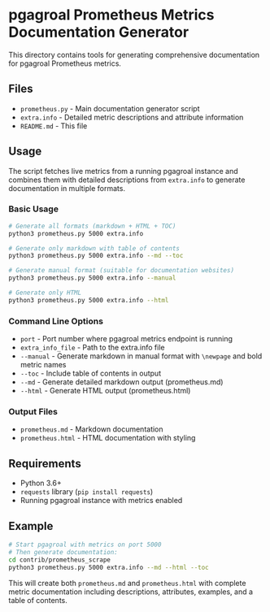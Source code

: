 # pgagroal Prometheus Metrics Documentation Generator

This directory contains tools for generating comprehensive documentation for pgagroal Prometheus metrics.

## Files

- `prometheus.py` - Main documentation generator script
- `extra.info` - Detailed metric descriptions and attribute information
- `README.md` - This file

## Usage

The script fetches live metrics from a running pgagroal instance and combines them with detailed descriptions from `extra.info` to generate documentation in multiple formats.

### Basic Usage

```bash
# Generate all formats (markdown + HTML + TOC)
python3 prometheus.py 5000 extra.info

# Generate only markdown with table of contents
python3 prometheus.py 5000 extra.info --md --toc

# Generate manual format (suitable for documentation websites)
python3 prometheus.py 5000 extra.info --manual

# Generate only HTML
python3 prometheus.py 5000 extra.info --html
```

### Command Line Options

- `port` - Port number where pgagroal metrics endpoint is running
- `extra_info_file` - Path to the extra.info file
- `--manual` - Generate markdown in manual format with `\newpage` and bold metric names
- `--toc` - Include table of contents in output
- `--md` - Generate detailed markdown output (prometheus.md)
- `--html` - Generate HTML output (prometheus.html)

### Output Files

- `prometheus.md` - Markdown documentation
- `prometheus.html` - HTML documentation with styling

## Requirements

- Python 3.6+
- `requests` library (`pip install requests`)
- Running pgagroal instance with metrics enabled

## Example

```bash
# Start pgagroal with metrics on port 5000
# Then generate documentation:
cd contrib/prometheus_scrape
python3 prometheus.py 5000 extra.info --md --html --toc
```

This will create both `prometheus.md` and `prometheus.html` with complete metric documentation including descriptions, attributes, examples, and a table of contents.